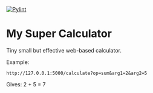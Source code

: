 [![Pylint](https://github.com/jdajda/calculator/actions/workflows/pylint.yml/badge.svg)](https://github.com/jdajda/calculator/actions/workflows/pylint.yml)

# My Super Calculator

Tiny small but effective web-based calculator.

Example:
```
http://127.0.0.1:5000/calculate?op=sum&arg1=2&arg2=5
```
Gives:
2 + 5 = 7
